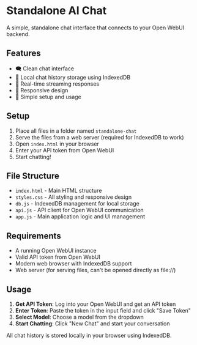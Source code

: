 # Standalone AI Chat

A simple, standalone chat interface that connects to your Open WebUI backend.

## Features

- 🗨️ Clean chat interface
- 💾 Local chat history storage using IndexedDB
- 🔄 Real-time streaming responses
- 📱 Responsive design
- 🎯 Simple setup and usage

## Setup

1. Place all files in a folder named `standalone-chat`
2. Serve the files from a web server (required for IndexedDB to work)
3. Open `index.html` in your browser
4. Enter your API token from Open WebUI
5. Start chatting!

## File Structure

- `index.html` - Main HTML structure
- `styles.css` - All styling and responsive design
- `db.js` - IndexedDB management for local storage
- `api.js` - API client for Open WebUI communication
- `app.js` - Main application logic and UI management

## Requirements

- A running Open WebUI instance
- Valid API token from Open WebUI
- Modern web browser with IndexedDB support
- Web server (for serving files, can't be opened directly as file://)

## Usage

1. **Get API Token**: Log into your Open WebUI and get an API token
2. **Enter Token**: Paste the token in the input field and click "Save Token"
3. **Select Model**: Choose a model from the dropdown
4. **Start Chatting**: Click "New Chat" and start your conversation

All chat history is stored locally in your browser using IndexedDB.
